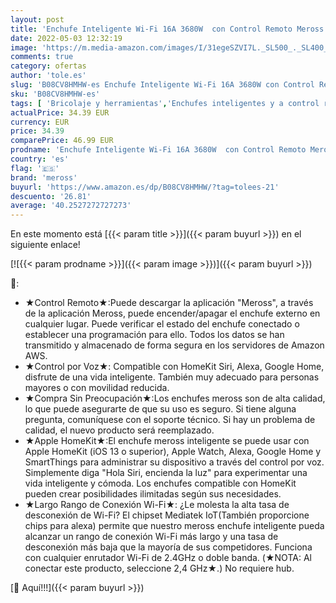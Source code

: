 ```yaml
---
layout: post
title: 'Enchufe Inteligente Wi-Fi 16A 3680W  con Control Remoto Meross app  Compatible con Apple HomeKit Siri  Alexa  Google Assistant y SmartThings  Wi-Fi Smart Plug  Modelo MSS210HK. Paquete de 3'
date: 2022-05-03 12:32:19
image: 'https://m.media-amazon.com/images/I/31egeSZVI7L._SL500_._SL400_.jpg'
comments: true
category: ofertas
author: 'tole.es'
slug: 'B08CV8HMHW-es Enchufe Inteligente Wi-Fi 16A 3680W con Control Remoto...'
sku: 'B08CV8HMHW-es'
tags: [ 'Bricolaje y herramientas','Enchufes inteligentes y a control remoto','Enchufes y accesorios','Instalación eléctrica','alexa','enchufe','inteligente','meross','🇪🇸', ]
actualPrice: 34.39 EUR
currency: EUR
price: 34.39
comparePrice: 46.99 EUR
prodname: 'Enchufe Inteligente Wi-Fi 16A 3680W  con Control Remoto Meross app  Compatible con Apple HomeKit Siri  Alexa  Google Assistant y SmartThings  Wi-Fi Smart Plug  Modelo MSS210HK. Paquete de 3'
country: 'es'
flag: '🇪🇸'
brand: 'meross'
buyurl: 'https://www.amazon.es/dp/B08CV8HMHW/?tag=tolees-21'
descuento: '26.81'
average: '40.2527272727273'
---
```


En este momento está [{{< param title >}}]({{< param buyurl >}}) en el siguiente enlace!

[![{{< param prodname >}}]({{< param image >}})]({{< param buyurl >}})

🔎:

- ★Control Remoto★:Puede descargar la aplicación "Meross", a través de la aplicación Meross, puede encender/apagar el enchufe externo en cualquier lugar. Puede verificar el estado del enchufe conectado o establecer una programación para ello. Todos los datos se han transmitido y almacenado de forma segura en los servidores de Amazon AWS.
- ★Control por Voz★: Compatible con HomeKit Siri, Alexa, Google Home, disfrute de una vida inteligente. También muy adecuado para personas mayores o con movilidad reducida.
- ★Compra Sin Preocupación★:Los enchufes meross son de alta calidad, lo que puede asegurarte de que su uso es seguro. Si tiene alguna pregunta, comuníquese con el soporte técnico. Si hay un problema de calidad, el nuevo producto será reemplazado.
- ★Apple HomeKit★:El enchufe meross inteligente se puede usar con Apple HomeKit (iOS 13 o superior), Apple Watch, Alexa, Google Home y SmartThings para administrar su dispositivo a través del control por voz. Simplemente diga "Hola Siri, encienda la luz" para experimentar una vida inteligente y cómoda. Los enchufes compatible con HomeKit pueden crear posibilidades ilimitadas según sus necesidades.
- ★Largo Rango de Conexión Wi-Fi★: ¿Le molesta la alta tasa de desconexión de Wi-Fi? El chipset Mediatek IoT(También proporcione chips para alexa) permite que nuestro meross enchufe inteligente pueda alcanzar un rango de conexión Wi-Fi más largo y una tasa de desconexión más baja que la mayoría de sus competidores. Funciona con cualquier enrutador Wi-Fi de 2.4GHz o doble banda. (★NOTA: Al conectar este producto, seleccione 2,4 GHz★.) No requiere hub.

[🛒 Aquí!!!]({{< param buyurl >}})
